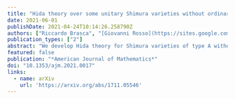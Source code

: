 ```yaml
---
title: "Hida theory over some unitary Shimura varieties without ordinary locus"
date: 2021-06-01
publishDate: 2021-04-24T10:14:26.258790Z
authors: ["Riccardo Brasca", "[Giovanni Rosso](https://sites.google.com/site/gvnros/)"]
publication_types: ["2"]
abstract: "We develop Hida theory for Shimura varieties of type A without ordinary locus. In particular we show that the dimension of the space of ordinary forms is bounded independently of the weight and that there is a module of $\\Lambda$-adic cuspidal ordinary forms which is of finite type over $\\Lambda$, where $\\Lambda$ is a twisted Iwasawa algebra. "
featured: false
publication: "*American Journal of Mathematics*"
doi: "10.1353/ajm.2021.0017"
links:
  - name: arXiv
    url: 'https://arxiv.org/abs/1711.05546'
---
```



